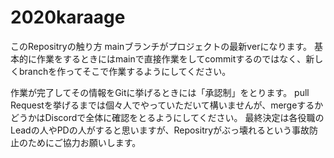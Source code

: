 # 2020karaage

このRepositryの触り方
mainブランチがプロジェクトの最新verになります。
基本的に作業をするときにはmainで直接作業をしてcommitするのではなく、新しくbranchを作ってそこで作業するようにしてください。

作業が完了してその情報をGitに挙げるときには「承認制」をとります。
pull Requestを挙げるまでは個々人でやっていただいて構いませんが、mergeするかどうかはDiscordで全体に確認をとるようにしてください。
最終決定は各役職のLeadの人やPDの人がすると思いますが、Repositryがぶっ壊れるという事故防止のためにご協力お願いします。
